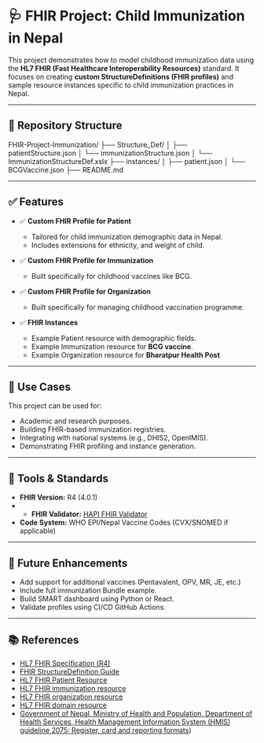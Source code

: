 # 🩺 FHIR Project: Child Immunization in Nepal

This project demonstrates how to model childhood immunization data using the **HL7 FHIR (Fast Healthcare Interoperability Resources)** standard. It focuses on creating **custom StructureDefinitions (FHIR profiles)** and sample resource instances specific to child immunization practices in Nepal.

---

## 📂 Repository Structure

FHIR-Project-Immunization/
├── Structure_Def/
│ ├── patientStructure.json
│ └── immunizationStructure.json
│ └── ImmunizationStructureDef.xslx
├── instances/
│ ├── patient.json
│ └── BCGVaccine.json
├── README.md


---

## ✅ Features

- ✅ **Custom FHIR Profile for Patient**
  - Tailored for child immunization demographic data in Nepal.
  - Includes extensions for ethnicity, and weight of child.

- ✅ **Custom FHIR Profile for Immunization**
  - Built specifically for childhood vaccines like BCG.
  
- ✅ **Custom FHIR Profile for Organization**
  - Built specifically for managing childhood vaccination programme.

- ✅ **FHIR Instances**
  - Example Patient resource with demographic fields.
  - Example Immunization resource for **BCG vaccine**.
  - Example Organization resource for **Bharatpur Health Post**

---

## 📌 Use Cases

This project can be used for:

- Academic and research purposes.
- Building FHIR-based immunization registries.
- Integrating with national systems (e.g., DHIS2, OpenIMIS).
- Demonstrating FHIR profiling and instance generation.

---

## 🧪 Tools & Standards

- **FHIR Version:** R4 (4.0.1)
- - **FHIR Validator:** [HAPI FHIR Validator](https://hapifhir.io/)
- **Code System:** WHO EPI/Nepal Vaccine Codes (CVX/SNOMED if applicable)

---

## 🚀 Future Enhancements

- Add support for additional vaccines (Pentavalent, OPV, MR, JE, etc.)
- Include full immunization Bundle example.
- Build SMART dashboard using Python or React.
- Validate profiles using CI/CD GitHub Actions.

---

## 📚 References

- [HL7 FHIR Specification (R4)](https://hl7.org/fhir/)
- [FHIR StructureDefinition Guide](https://www.hl7.org/fhir/profiling.html)
- [HL7 FHIR Patient Resource](https://hl7.org/fhir/StructureDefinition/Patient)
- [HL7 FHIR immunization resource](http://hl7.org/fhir/StructureDefinition/immunization)
- [HL7 FHIR organization resource](http://hl7.org/fhir/StructureDefinition/organization)
- [HL7 FHIR domain resource](http://hl7.org/fhir/StructureDefinition/DomainResource)
- [Government of Nepal, Ministry of Health and Population, Department of Health Services, Health Management Information System (HMIS) guideline 2075: Register, card and reporting formats](https://hsodailekh.gov.np/wp-content/uploads/2023/01/HMIS-2.2-Immunization-Register.pdf))



